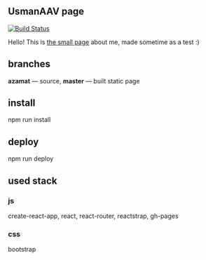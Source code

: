 ## UsmanAAV page

[![Build Status](https://travis-ci.org/UsmanAAV/UsmanAAV.github.io.svg?branch=azamat)](https://travis-ci.org/UsmanAAV/UsmanAAV.github.io)

Hello! This is [the small page](https://usmanaav.github.io/) about me, made sometime as a test :)

## branches

**azamat** — source, **master** — built static page

## install

npm run install

## deploy

npm run deploy

## used stack

### js

create-react-app, react, react-router, reactstrap, gh-pages

### css

bootstrap
